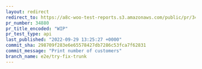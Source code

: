 ```yaml
---
layout: redirect
redirect_to: https://a8c-woo-test-reports.s3.amazonaws.com/public/pr/34880/api/index.html
pr_number: 34880
pr_title_encoded: "WIP"
pr_test_type: api
last_published: "2022-09-29 13:25:27 +0000"
commit_sha: 298709f283e6e65578427db7286c53fca7f62831
commit_message: "Print number of customers"
branch_name: e2e/try-fix-trunk
---
```

